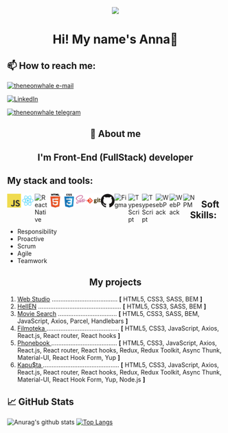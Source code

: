 <div align="center" >
<img src="https://user-images.githubusercontent.com/22479692/123986644-65364080-d9be-11eb-8f4f-857c21e774fb.gif">
</div>
<h1 align="center">Hi! My name's  Anna👋</h1>

  ## 📫 How to reach me:
[![theneonwhale e-mail](https://img.shields.io/badge/Gmail-555555?style=for-the-badge&logo=gmail&link=mailto:annaizhovska.it@gmail.com)](mailto:annaizhovska.it@gmail.com)

 [![LinkedIn](https://img.shields.io/badge/-LinkedIn-090909?style=for-the-badge&logo=linkedin&logoColor=blue)](https://www.linkedin.com/in/izhovska/)

  [![theneonwhale telegram](https://img.shields.io/badge/Telegram-pink?style=for-the-badge&logo=telegram&link=https://t.me/sanyavasilchuk)](https://t.me/sanyavasilchuk)

<h2 align="center">💬 About me</h2>
<h2 align="center">I'm Front-End (FullStack) developer</h2>

  ## My stack and tools:
<div>
<img align="left" alt="JavaScript" width="32px" src="https://raw.githubusercontent.com/github/explore/80688e429a7d4ef2fca1e82350fe8e3517d3494d/topics/javascript/javascript.png" />

<img align="left" alt="React" width="32px" src="https://raw.githubusercontent.com/github/explore/80688e429a7d4ef2fca1e82350fe8e3517d3494d/topics/react/react.png" />

<img align="left" alt="ReactNative" width="32px" src="https://toppng.com/uploads/preview/react-native-svg-transformer-allows-you-import-svg-aperture-science-innovators-logo-11562851994zqcpwozsvy.png" />

<img align="left" alt="HTML" width="32px" src="https://raw.githubusercontent.com/github/explore/80688e429a7d4ef2fca1e82350fe8e3517d3494d/topics/html/html.png" />

<img align="left" alt="CSS" width="32px" src="https://raw.githubusercontent.com/github/explore/80688e429a7d4ef2fca1e82350fe8e3517d3494d/topics/css/css.png" />

<img align="left" alt="Sass" width="26px" src="https://raw.githubusercontent.com/github/explore/80688e429a7d4ef2fca1e82350fe8e3517d3494d/topics/sass/sass.png" />

<img align="left" alt="Git" width="32px" src="https://raw.githubusercontent.com/github/explore/80688e429a7d4ef2fca1e82350fe8e3517d3494d/topics/git/git.png" />

<img align="left" alt="GitHub" width="32px" src="https://raw.githubusercontent.com/github/explore/78df643247d429f6cc873026c0622819ad797942/topics/github/github.png" />

<img align="left"  alt="Figma" width="32px" src="https://img.icons8.com/fluent/50/000000/figma.png" />

<img align="left"  alt="TypesScript" width="32px" src="https://upload.wikimedia.org/wikipedia/commons/thumb/4/4c/Typescript_logo_2020.svg/1200px-Typescript_logo_2020.svg.png" />

<img align="left"  alt="TypesScript" width="32px" src="https://upload.wikimedia.org/wikipedia/commons/thumb/d/d9/Node.js_logo.svg/2560px-Node.js_logo.svg.png" />

<img align="left"  alt="WebPack
" width="32px" src="https://gaeun917.github.io/assets/img/projects/badget/icon-webpack.png" />

<img align="left"  alt="WebPack
" width="32px" src="https://upload.wikimedia.org/wikipedia/commons/thumb/8/8e/Nextjs-logo.svg/800px-Nextjs-logo.svg.png" />

<img align="left"  alt="NPM" width="32px" src="https://cdn.iconscout.com/icon/free/png-256/npm-3-1175132.png" />
</div>

<div>
<h2 align="center">Soft Skills:</h2>
  <ul>
    <li>
      <span >Responsibility</span>
    </li>
    <li>
      <span >Proactive</span>
    </li>
    <li>
      <span >Scrum</span>
    </li>
    <li>
      <span >Agile</span>
    </li>
    <li>
      <span >Teamwork</span>
    </li>
  </ul>
</div>

<div>
  <h2  align="center">My projects</h2>
  <ol>
    <li>
      <a
        target="blanc"
        href="https://annaizhovska.github.io/goit-markup-hw-08/"
        >Web Studio</a
      >
      <span >......................................</span>
      <span
        ><b>[</b> <span >HTML5, CSS3, SASS, BEM</span>
        <b>]</b></span
      >
    </li>
    <li>
      <a
        target="blanc"
        href="https://annaizhovska.github.io/parcel-project-template/"
        >HellEN</a
      >
      <span >................................................</span>
      <span
        ><b>[</b>
        <span >HTML5, CSS3, SASS, BEM</span>
        <b>]</b></span
      >
    </li>
    <li>
      <a
        target="blanc"
        href="https://anna-iz-05-movies.netlify.app/"
        >Movie Search</a
      >
      <span ></span>..................................<span>
      <span
        ><b>[</b>
        <span 
          >HTML5, CSS3, SASS, BEM, JavaScript, Axios, Parcel, Handlebars
        </span>
        <b>]</b></span
      >
    </li>
    <li>
      <a
        target="blanc"
        href="https://dmitriy-snitko.github.io/project_group_10/"
        >Filmoteka </a
      >
      <span >..........................................</span>
      <span
        ><b>[</b>
        <span 
          >HTML5, CSS3, JavaScript, Axios, React.js, React router, React
          hooks
        </span>
        <b>]</b></span
      >
    </li>
    <li>
      <a
        target="blanc"
        href="https://annaiz-08-phonebook.netlify.app/"
        >Phonebook </a
      >
      <span >......................................</span>
      <span
        ><b>[</b>
        <span >
          HTML5, CSS3, JavaScript, Axios, React.js, React router, React hooks, Redux, Redux Toolkit, Async Thunk, Material-UI, React Hook Form, Yup
         </span>
        <b>]</b></span
      >
    </li>
      <li>
      <a
        target="blanc"
        href="https://cabbage-project.netlify.app/"
        >Kapu$ta </a
      >
      <span >............................................</span>
      <span
        ><b>[</b>
        <span >
          HTML5, CSS3, JavaScript, Axios, React.js, React router, React hooks, Redux, Redux Toolkit, Async Thunk, Material-UI, React Hook Form, Yup, Node.js
         </span>
        <b>]</b></span
      >
    </li>
  </ol>
</div>

## 📈 GitHub Stats

![Anurag's github stats](https://github-readme-stats.vercel.app/api?username=AnnaIzhovska&show_icons=true&theme=blue-green) 
[![Top Langs](https://github-readme-stats.vercel.app/api/top-langs/?username=AnnaIzhovska&layout=compact&theme=blue-green)](https://github.com/anuraghazra/github-readme-stats)
